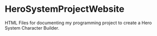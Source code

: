 # HeroSystemProjectWebsite

HTML Files for documenting my programming project to create a Hero System Character Builder.
